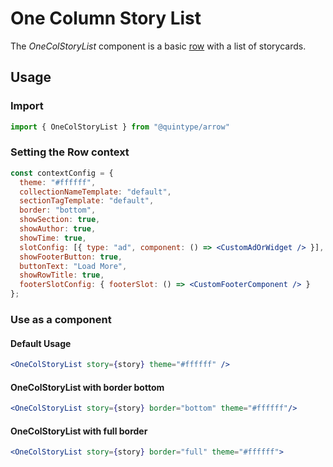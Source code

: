 # One Column Story List

The _OneColStoryList_ component is a basic [row](https://bradfrost.com/blog/post/atomic-web-design/#organisms) with a list of storycards.

## Usage

### Import
```jsx
import { OneColStoryList } from "@quintype/arrow"
```

### Setting the Row context

```jsx
const contextConfig = {
  theme: "#ffffff",
  collectionNameTemplate: "default",
  sectionTagTemplate: "default",
  border: "bottom",
  showSection: true,
  showAuthor: true,
  showTime: true,
  slotConfig: [{ type: "ad", component: () => <CustomAdOrWidget /> }],
  showFooterButton: true,
  buttonText: "Load More",
  showRowTitle: true,
  footerSlotConfig: { footerSlot: () => <CustomFooterComponent /> }
};
```

### Use as a component

#### Default Usage
```jsx
<OneColStoryList story={story} theme="#ffffff" />
```

#### OneColStoryList with border bottom

```jsx
<OneColStoryList story={story} border="bottom" theme="#ffffff"/>
```

#### OneColStoryList with full border

```jsx
<OneColStoryList story={story} border="full" theme="#ffffff">
```
